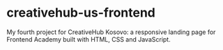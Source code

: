 # creativehub-us-frontend
My fourth project for CreativeHub Kosovo: a responsive landing page for Frontend Academy built with HTML, CSS and JavaScript.
